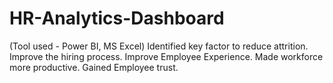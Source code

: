 # HR-Analytics-Dashboard
(Tool used - Power BI, MS Excel)
Identified key factor to reduce attrition.
Improve the hiring process.
Improve Employee Experience.
Made workforce more productive.
Gained Employee trust.
